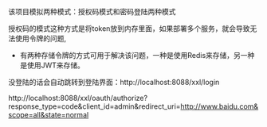 
该项目模拟两种模式：授权码模式和密码登陆两种模式


授权码的模式这种方式是将token放到内存里面，如果部署多个服务，就会导致无法使用令牌的问题,
 * 有两种存储令牌的方式可用于解决该问题，一种是使用Redis来存储，另一种是使用JWT来存储。

没登陆的话会自动跳转到登陆界面：http://localhost:8088/xxl/login  

http://localhost:8088/xxl/oauth/authorize?response_type=code&client_id=admin&redirect_uri=http://www.baidu.com&scope=all&state=normal